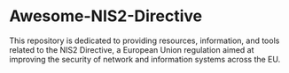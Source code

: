 # Awesome-NIS2-Directive
This repository is dedicated to providing resources, information, and tools related to the NIS2 Directive, a European Union regulation aimed at improving the security of network and information systems across the EU.
